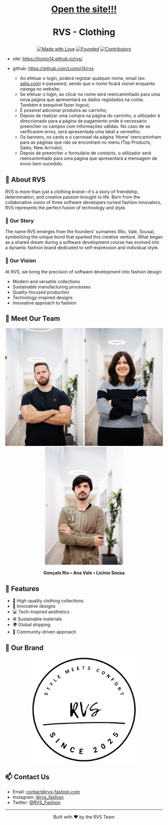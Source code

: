 <h1 align="center"><a href="https://licinio14.github.io/rvs">Open the site!!!</a><h1>


# <p align="center">RVS - Clothing </p>

<p align="center">
  <a href="https://github.com/yourusername/RVS"><img src="https://img.shields.io/badge/Made%20with-Love-red.svg" alt="Made with Love"></a>
  <a href="https://github.com/yourusername/RVS"><img src="https://img.shields.io/badge/Founded-2025-blue.svg" alt="Founded"></a>
  <a href="https://github.com/yourusername/RVS"><img src="https://img.shields.io/badge/Contributors-3-green.svg" alt="Contributors"></a>
</p>

- site: https://licinio14.github.io/rvs/
- github: https://github.com/Licinio14/rvs
  
   - Ao efetuar o login, poderá registar qualquer nome, email (ex: a@a.com) e password, sendo que o nome ficará visível enquanto navega no website;<br>
   - Se efetuar o login, ao clicar no nome será reencaminhado para uma nova página que apresentará os dados registados na conta. Também é exequível fazer logout;<br>
   - É possível adicionar produtos ao carrinho;<br>
   - Depois de realizar uma compra na página do carrinho, o utilizador é direccionado para a página de pagamento onde é necessário preencher os campos com informações válidas. No caso de se verificarem erros, será apresentada uma label a vermelho;<br>
   - Os banners, os cards e o carrossel da página ‘Home’ reencaminham para as páginas que não se encontram no menu (Top Products, Sales, New Arrivals);<br>
   - Depois de preencher o formulário de contacto, o utilizador será reencaminhado para uma página que apresentará a mensagem de envio bem sucedido.<br>

## 🌟 About RVS

RVS is more than just a clothing brand—it's a story of friendship, determination, and creative passion brought to life. Born from the collaborative vision of three software developers turned fashion innovators, RVS represents the perfect fusion of technology and style.

### 💫 Our Story

The name RVS emerges from the founders' surnames (Rio, Vale, Sousa), symbolizing the unique bond that sparked this creative venture. What began as a shared dream during a software development course has evolved into a dynamic fashion brand dedicated to self-expression and individual style.

### 🎯 Our Vision

At RVS, we bring the precision of software development into fashion design:
- Modern and versatile collections
- Sustainable manufacturing processes
- Quality-focused production
- Technology-inspired designs
- Innovative approach to fashion

## 👥 Meet Our Team

<p align="center">
  <img src="assets/goncalo.jpg" width="250" alt="Gonçalo Rio">
  <img src="assets/ana.jpg" width="250" alt="Ana Vale">
  <img src="assets/licinio.jpg" width="250" alt="Licínio Sousa">
</p>

<p align="center">
  <strong>Gonçalo Rio • Ana Vale • Licínio Sousa</strong>
</p>

## 🚀 Features

- 👕 High-quality clothing collections
- 🎨 Innovative designs
- 💻 Tech-inspired aesthetics
- ♻️ Sustainable materials
- 🌍 Global shipping
- 🤝 Community-driven approach

## 📸 Our Brand

<p align="center">
  <img src="assets/logo.png" alt="RVS Logo">
</p>

## 📫 Contact Us

- Email: contact@rvs-fashion.com
- Instagram: [@rvs_fashion](https://instagram.com/rvs_fashion)
- Twitter: [@RVS_Fashion](https://twitter.com/RVS_Fashion)

---

<p align="center">Built with ❤️ by the RVS Team</p>
